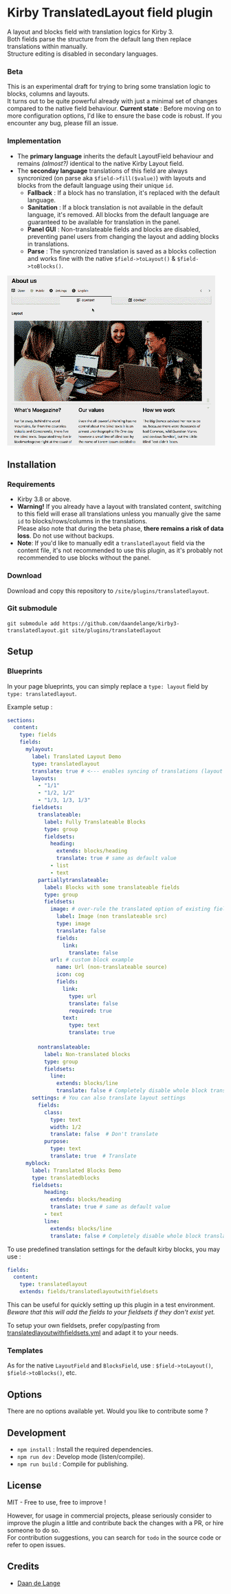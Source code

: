 # Kirby TranslatedLayout field plugin
A layout and blocks field with translation logics for Kirby 3.  
Both fields parse the structure from the default lang then replace translations within manually.  
Structure editing is disabled in secondary languages.

### Beta
This is an experimental draft for trying to bring some translation logic to blocks, columns and layouts.  
It turns out to be quite powerful already with just a minimal set of changes compared to the native field behaviour.
**Current state** : Before moving on to more configuration options, I'd like to ensure the base code is robust. If you encounter any bug, please fill an issue.


### Implementation
 - The **primary language** inherits the default LayoutField behaviour and remains *(almost?)* identical to the native Kirby Layout field.
 - The **seconday language** translations of this field are always syncronized (on parse aka `$field->fill($value)`) with layouts and blocks from the default language using their unique `id`.
    - **Fallback** : If a block has no translation, it's replaced with the default language.
    - **Sanitation** : If a block translation is not available in the default language, it's removed. All blocks from the default language are guaranteed to be available for translation in the panel.
    - **Panel GUI** : Non-translateable fields and blocks are disabled, preventing panel users from changing the layout and adding blocks in translations.
    - **Parse** : The syncronized translation is saved as a blocks collection and works fine with the native `$field->toLayout()` & `$field->toBlocks()`.


![Screenshot of Kirby 3 plugins TranslatedLayout](TranslatedLayout.gif)

## Installation

### Requirements
- Kirby 3.8 or above.
- **Warning!** If you already have a layout with translated content, switching to this field will erase all translations unless you manually give the same `id` to blocks/rows/columns in the translations.  
  Please also note that during the beta phase, **there remains a risk of data loss**. Do not use without backups.
- **Note**: If you'd like to manually edit a `translatedlayout` field via the content file, it's not recommended to use this plugin, as it's probably not recommended to use blocks without the panel.  

### Download
Download and copy this repository to `/site/plugins/translatedlayout`.

### Git submodule
```
git submodule add https://github.com/daandelange/kirby3-translatedlayout.git site/plugins/translatedlayout
```

<!-- Unavailable !!
### Composer

```
composer require daandelange/translatedlayout
```
-->

## Setup

### Blueprints
In your page blueprints, you can simply replace a `type: layout` field by `type: translatedlayout`.

Example setup :
````yml
sections:
  content:
    type: fields
    fields:
      mylayout:
        label: Translated Layout Demo
        type: translatedlayout
        translate: true # <--- enables syncing of translations (layout field)
        layouts:
          - "1/1"
          - "1/2, 1/2"
          - "1/3, 1/3, 1/3"
        fieldsets:
          translateable:
            label: Fully Translateable Blocks
            type: group
            fieldsets:
              heading:
                extends: blocks/heading
                translate: true # same as default value
              - list
              - text
          partiallytranslateable:
            label: Blocks with some translateable fields
            type: group
            fieldsets:
              image: # over-rule the translated option of existing fields
                label: Image (non translateable src)
                type: image
                translate: false
                fields:
                  link:
                    translate: false
              url: # custom block example
                name: Url (non-translateable source)
                icon: cog
                fields:
                  link:
                    type: url
                    translate: false
                    required: true
                  text:
                    type: text
                    translate: true
                  
          nontranslateable:
            label: Non-translated blocks
            type: group
            fieldsets:
              line:
                extends: blocks/line
                translate: false # Completely disable whole block translations
        settings: # You can also translate layout settings
          fields:
            class:
              type: text
              width: 1/2
              translate: false  # Don't translate
            purpose:
              type: text
              translate: true  # Translate
      myblock:
        label: Translated Blocks Demo
        type: translatedblocks
        fieldsets:
            heading:
              extends: blocks/heading
              translate: true # same as default value
            - text
            line:
              extends: blocks/line
              translate: false # Completely disable whole block translations
````

To use predefined translation settings for the default kirby blocks, you may use :  

````yml
fields:
  content:
    type: translatedlayout
    extends: fields/translatedlayoutwithfieldsets
````
This can be useful for quickly setting up this plugin in a test environment.  
*Beware that this will add the fields to your fieldsets if they don't exist yet.*  

To setup your own fieldsets, prefer copy/pasting from [translatedlayoutwithfieldsets.yml](https://github.com/Daandelange/kirby3-TranslatedLayout/blob/master/src/blueprints/fields/translatedlayoutwithfieldsets.yml) and adapt it to your needs.

### Templates
As for the native `LayoutField` and `BlocksField`, use : `$field->toLayout()`, `$field->toBlocks()`, etc.

## Options
There are no options available yet. Would you like to contribute some ?

## Development
- `npm install` : Install the required dependencies.
- `npm run dev` : Develop mode (listen/compile).
- `npm run build` : Compile for publishing.

## License

MIT - Free to use, free to improve !

However, for usage in commercial projects, please seriously consider to improve the plugin a little and contribute back the changes with a PR, or hire someone to do so.  
For contribution suggestions, you can search for `todo` in the source code or refer to open issues.

## Credits

- [Daan de Lange](https://daandelange.com/)
